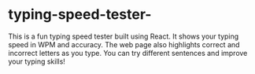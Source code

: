 # typing-speed-tester-
This is a fun typing speed tester built using React.
It shows your typing speed in WPM and accuracy.
The web page also highlights correct and incorrect letters as you type.
You can try different sentences and improve your typing skills!
